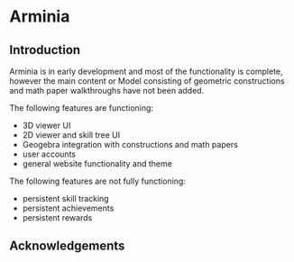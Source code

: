 # Arminia

## Introduction

Arminia is in early development and most of the functionality is complete, however the main content or Model consisting of geometric constructions and math paper walkthroughs have not been added. 

The following features are functioning:
- 3D viewer UI
- 2D viewer and skill tree UI
- Geogebra integration with constructions and math papers
- user accounts
- general website functionality and theme

The following features are not fully functioning:
- persistent skill tracking
- persistent achievements
- persistent rewards


## Acknowledgements
